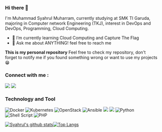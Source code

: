 ### Hi there 👋

<!--
**Syahrulms/Syahrulms/** is a ✨ _special_ ✨ repository because its `README.md` (this file) appears on your GitHub profile. 
-->

I'm Muhammad Syahrul Muharram, currently studying at SMK TI Garuda, majoring in Computer network Engineering (TKJ), interest in DevOps and DevOps, Programming, Cloud Computing.

- 🌱 I’m currently learning Cloud Computing and Capture The Flag
- 💬 Ask me about ANYTHING! feel free to reach me

**This is my personal repository**
Feel free to check my repository, don't forget to notify me if you found something wrong or want to use my projects :grin:

### Connect with me : 
[![](https://img.shields.io/badge/LinkedIn-0077B5?style=for-the-badge&logo=linkedin&logoColor=white)](https://www.linkedin.com/in/abdul-rozaqi-wildan-3196211a6/)
[![](https://img.shields.io/badge/Portfolio-%23000000.svg?style=for-the-badge&logo=firefox&logoColor=#FF7139)](https://rozaqi.co/)

### Technology and Tool
![Docker](https://img.shields.io/badge/docker-%230db7ed.svg?style=for-the-badge&logo=docker&logoColor=white)
![Kubernetes](https://img.shields.io/badge/kubernetes-%23326ce5.svg?style=for-the-badge&logo=kubernetes&logoColor=white)
![OpenStack](https://img.shields.io/badge/Openstack-%23f01742.svg?style=for-the-badge&logo=openstack&logoColor=white)
![Ansible](https://img.shields.io/badge/ansible-%231A1918.svg?style=for-the-badge&logo=ansible&logoColor=white)
<img src="https://img.shields.io/badge/ceph-%23EF5C55.svg?&style=for-the-badge&logo=ceph&logoColor=white" />
[![](https://img.shields.io/badge/-Linux-fcc624?style=for-the-badge&logo=linux&logoColor=white)](https://www.linuxfoundation.org/)
![Python](https://img.shields.io/badge/python-3670A0?style=for-the-badge&logo=python&logoColor=ffdd54)
![Shell Script](https://img.shields.io/badge/shell_script-%23121011.svg?style=for-the-badge&logo=gnu-bash&logoColor=white)
![PHP](https://img.shields.io/badge/php-%23777BB4.svg?style=for-the-badge&logo=php&logoColor=white)


[![Syahrul's github stats](https://github-readme-stats.vercel.app/api?username=Syahrulms&show_icons=true&hide=issues&bg_color=0D1117&text_color=c9d1d9&icon_color=ff3860&title_color=7957d5&hide_border=true&count_private=true)](https://github.com/rozaqi)[![Top Langs](https://github-readme-stats.vercel.app/api/top-langs/?username=rozaqi&layout=compact&langs_count=7&hide=html&bg_color=0D1117&text_color=c9d1d9&icon_color=ff3860&title_color=7957d5&hide_border=true)](https://github.com/rozaqi)


